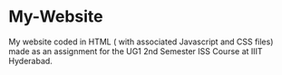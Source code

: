 # My-Website
My website coded in HTML ( with associated Javascript and CSS files) made as an assignment for the UG1 2nd Semester ISS Course at IIIT Hyderabad. 
